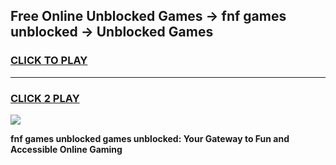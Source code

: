 
## Free Online Unblocked Games → fnf games unblocked → Unblocked Games
<h3>
<a href="https://premium.freeplayer.one?title=fnf_games_unblocked&ref=21F">CLICK TO PLAY</a></h3>
<hr>

<h3>
<a href="https://premium.freeplayer.one?title=fnf_games_unblocked&ref=21F">CLICK 2 PLAY</a>
  
</h3>

<a href="https://premium.freeplayer.one?title=fnf_games_unblocked&ref=21F/"><img src="https://clearcache.store/games.png"></a>


**fnf games unblocked games unblocked: Your Gateway to Fun and Accessible Online Gaming**

